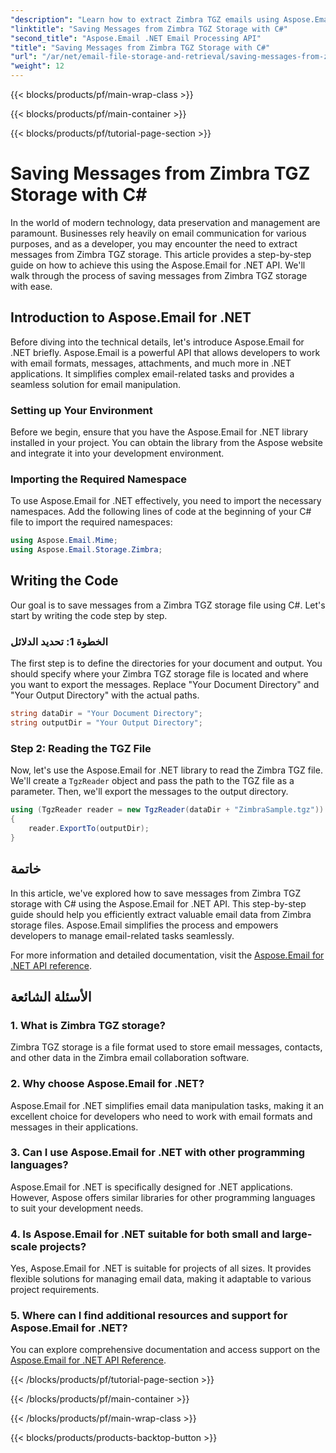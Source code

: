```yaml
---
"description": "Learn how to extract Zimbra TGZ emails using Aspose.Email for .NET. Step-by-step guide with source code for efficient email management."
"linktitle": "Saving Messages from Zimbra TGZ Storage with C#"
"second_title": "Aspose.Email .NET Email Processing API"
"title": "Saving Messages from Zimbra TGZ Storage with C#"
"url": "/ar/net/email-file-storage-and-retrieval/saving-messages-from-zimbra-tgz-storage-with-csharp/"
"weight": 12
---
```


{{< blocks/products/pf/main-wrap-class >}}

{{< blocks/products/pf/main-container >}}

{{< blocks/products/pf/tutorial-page-section >}}

# Saving Messages from Zimbra TGZ Storage with C#


In the world of modern technology, data preservation and management are paramount. Businesses rely heavily on email communication for various purposes, and as a developer, you may encounter the need to extract messages from Zimbra TGZ storage. This article provides a step-by-step guide on how to achieve this using the Aspose.Email for .NET API. We'll walk through the process of saving messages from Zimbra TGZ storage with ease.

## Introduction to Aspose.Email for .NET

Before diving into the technical details, let's introduce Aspose.Email for .NET briefly. Aspose.Email is a powerful API that allows developers to work with email formats, messages, attachments, and much more in .NET applications. It simplifies complex email-related tasks and provides a seamless solution for email manipulation.

### Setting up Your Environment

Before we begin, ensure that you have the Aspose.Email for .NET library installed in your project. You can obtain the library from the Aspose website and integrate it into your development environment.

### Importing the Required Namespace

To use Aspose.Email for .NET effectively, you need to import the necessary namespaces. Add the following lines of code at the beginning of your C# file to import the required namespaces:

```csharp
using Aspose.Email.Mime;
using Aspose.Email.Storage.Zimbra;
```

## Writing the Code

Our goal is to save messages from a Zimbra TGZ storage file using C#. Let's start by writing the code step by step.

### الخطوة 1: تحديد الدلائل

The first step is to define the directories for your document and output. You should specify where your Zimbra TGZ storage file is located and where you want to export the messages. Replace "Your Document Directory" and "Your Output Directory" with the actual paths.

```csharp
string dataDir = "Your Document Directory";
string outputDir = "Your Output Directory";
```

### Step 2: Reading the TGZ File

Now, let's use the Aspose.Email for .NET library to read the Zimbra TGZ file. We'll create a `TgzReader` object and pass the path to the TGZ file as a parameter. Then, we'll export the messages to the output directory.

```csharp
using (TgzReader reader = new TgzReader(dataDir + "ZimbraSample.tgz"))
{
    reader.ExportTo(outputDir);
}
```

## خاتمة

In this article, we've explored how to save messages from Zimbra TGZ storage with C# using the Aspose.Email for .NET API. This step-by-step guide should help you efficiently extract valuable email data from Zimbra storage files. Aspose.Email simplifies the process and empowers developers to manage email-related tasks seamlessly.

For more information and detailed documentation, visit the [Aspose.Email for .NET API reference](https://reference.aspose.com/email/net/).

## الأسئلة الشائعة

### 1. What is Zimbra TGZ storage?

Zimbra TGZ storage is a file format used to store email messages, contacts, and other data in the Zimbra email collaboration software.

### 2. Why choose Aspose.Email for .NET?

Aspose.Email for .NET simplifies email data manipulation tasks, making it an excellent choice for developers who need to work with email formats and messages in their applications.

### 3. Can I use Aspose.Email for .NET with other programming languages?

Aspose.Email for .NET is specifically designed for .NET applications. However, Aspose offers similar libraries for other programming languages to suit your development needs.

### 4. Is Aspose.Email for .NET suitable for both small and large-scale projects?

Yes, Aspose.Email for .NET is suitable for projects of all sizes. It provides flexible solutions for managing email data, making it adaptable to various project requirements.

### 5. Where can I find additional resources and support for Aspose.Email for .NET?

You can explore comprehensive documentation and access support on the [Aspose.Email for .NET API Reference](https://reference.aspose.com/email/net/).

{{< /blocks/products/pf/tutorial-page-section >}}

{{< /blocks/products/pf/main-container >}}

{{< /blocks/products/pf/main-wrap-class >}}

{{< blocks/products/products-backtop-button >}}